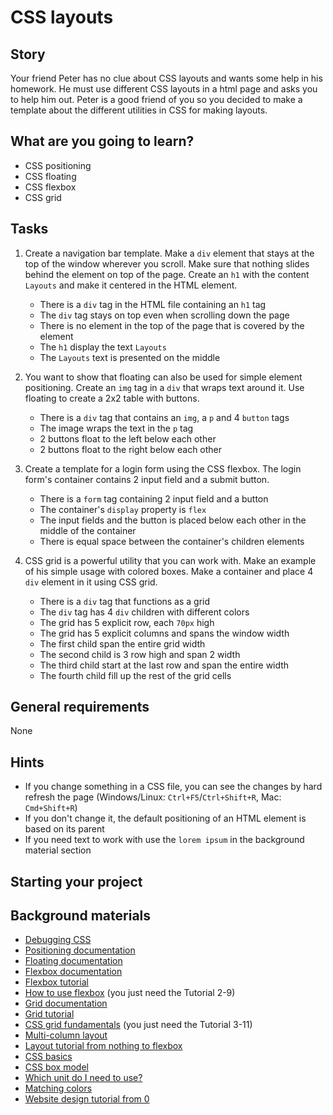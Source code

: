 # CSS layouts

## Story

Your friend Peter has no clue about CSS layouts and wants some help in his homework.
He must use different CSS layouts in a html page and asks you to help him out.
Peter is a good friend of you so you decided to make a template about the different utilities in CSS for making layouts.

## What are you going to learn?

- CSS positioning
- CSS floating
- CSS flexbox
- CSS grid

## Tasks

1. Create a navigation bar template. Make a `div` element that stays at the top of the window wherever you scroll. Make sure that nothing slides behind the element on top of the page. Create an `h1` with the content `Layouts` and make it centered in the HTML element.
    - There is a `div` tag in the HTML file containing an `h1` tag
    - The `div` tag stays on top even when scrolling down the page
    - There is no element in the top of the page that is covered by the element
    - The `h1` display the text `Layouts`
    - The `Layouts` text is presented on the middle

2. You want to show that floating can also be used for simple element positioning. Create an `img` tag in a `div` that wraps text around it. Use floating to create a 2x2 table with buttons.
    - There is a `div` tag that contains an `img`, a `p` and 4 `button` tags
    - The image wraps the text in the `p` tag
    - 2 buttons float to the left below each other
    - 2 buttons float to the right below each other

3. Create a template for a login form using the CSS flexbox. The login form's container contains 2 input field and a submit button.
    - There is a `form` tag containing 2 input field and a button
    - The container's `display` property is `flex`
    - The input fields and the button is placed below each other in the middle of the container
    - There is equal space between the container's children elements

4. CSS grid is a powerful utility that you can work with. Make an example of his simple usage with colored boxes. Make a container and place 4 `div` element in it using CSS grid.
    - There is a `div` tag that functions as a grid
    - The `div` tag has 4 `div` children with different colors
    - The grid has 5 explicit row, each `70px` high
    - The grid has 5 explicit columns and spans the window width
    - The first child span the entire grid width
    - The second child is 3 row high and span 2 width
    - The third child start at the last row and span the entire width
    - The fourth child fill up the rest of the grid cells

## General requirements

None

## Hints

- If you change something in a CSS file, you can see the changes by hard refresh the page (Windows/Linux: `Ctrl+F5`/`Ctrl+Shift+R`, Mac: `Cmd+Shift+R`)
- If you don't change it, the default positioning of an HTML element is based on its parent
- If you need text to work with use the `lorem ipsum` in the background material section

## Starting your project



## Background materials

- <i class="far fa-exclamation"></i> [Debugging CSS](https://developer.mozilla.org/en-US/docs/Learn/CSS/Building_blocks/Debugging_CSS)
- <i class="far fa-exclamation"></i> [Positioning documentation](https://developer.mozilla.org/en-US/docs/Web/CSS/position)
- <i class="far fa-exclamation"></i> [Floating documentation](https://developer.mozilla.org/en-US/docs/Learn/CSS/CSS_layout/Floats)
- <i class="far fa-exclamation"></i> [Flexbox documentation](https://developer.mozilla.org/en-US/docs/Learn/CSS/CSS_layout/Flexbox)
- <i class="far fa-exclamation"></i> [Flexbox tutorial](https://flexbox.io/)
- <i class="far fa-video"></i> [How to use flexbox](https://www.youtube.com/watch?v=Vj7NZ6FiQvo&list=PLu8EoSxDXHP7xj_y6NIAhy0wuCd4uVdid) (you just need the Tutorial 2-9)
- <i class="far fa-exclamation"></i> [Grid documentation](https://developer.mozilla.org/en-US/docs/Learn/CSS/CSS_layout/Grids)
- <i class="far fa-exclamation"></i> [Grid tutorial](https://cssgrid.io/)
- <i class="far fa-video"></i> [CSS grid fundamentals](https://www.youtube.com/watch?v=T-slCsOrLcc&list=PLu8EoSxDXHP5CIFvt9-ze3IngcdAc2xKG) (you just need the Tutorial 3-11)
- <i class="far fa-book-open"></i> [Multi-column layout](https://developer.mozilla.org/en-US/docs/Learn/CSS/CSS_layout/Multiple-column_Layout)
- <i class="far fa-candy-cane"></i> [Layout tutorial from nothing to flexbox](https://learnlayout.com/)
- <i class="far fa-exclamation"></i> [CSS basics](https://developer.mozilla.org/en-US/docs/Learn/Getting_started_with_the_web/CSS_basics)
- <i class="far fa-book-open"></i> [CSS box model](https://developer.mozilla.org/en-US/docs/Learn/CSS/Building_blocks/The_box_model)
- <i class="far fa-book-open"></i> [Which unit do I need to use?](https://alligator.io/css/css-units-explained/)
- <i class="far fa-candy-cane"></i> [Matching colors](https://colorsinspo.com/)
- <i class="far fa-candy-cane"></i> [Website design tutorial from 0](https://www.geeksforgeeks.org/introduction-to-html-css-learn-to-design-your-first-website-in-just-1-week/?ref=lbp)
